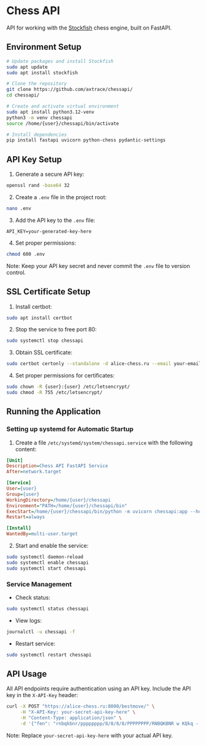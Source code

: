 # Chess API

API for working with the [Stockfish](https://github.com/official-stockfish/Stockfish) chess engine, built on FastAPI.

## Environment Setup

```bash
# Update packages and install Stockfish
sudo apt update
sudo apt install stockfish

# Clone the repository
git clone https://github.com/axtrace/chessapi/
cd chessapi/

# Create and activate virtual environment
sudo apt install python3.12-venv
python3 -m venv chessapi
source /home/{user}/chessapi/bin/activate

# Install dependencies
pip install fastapi uvicorn python-chess pydantic-settings
```

## API Key Setup

1. Generate a secure API key:
```bash
openssl rand -base64 32
```

2. Create a `.env` file in the project root:
```bash
nano .env
```

3. Add the API key to the `.env` file:
```
API_KEY=your-generated-key-here
```

4. Set proper permissions:
```bash
chmod 600 .env
```

Note: Keep your API key secret and never commit the `.env` file to version control.

## SSL Certificate Setup

1. Install certbot:
```bash
sudo apt install certbot
```

2. Stop the service to free port 80:
```bash
sudo systemctl stop chessapi
```

3. Obtain SSL certificate:
```bash
sudo certbot certonly --standalone -d alice-chess.ru --email your-email@example.com --agree-tos --non-interactive
```

4. Set proper permissions for certificates:
```bash
sudo chown -R {user}:{user} /etc/letsencrypt/
sudo chmod -R 755 /etc/letsencrypt/
```

## Running the Application

### Setting up systemd for Automatic Startup

1. Create a file `/etc/systemd/system/chessapi.service` with the following content:
```ini
[Unit]
Description=Chess API FastAPI Service
After=network.target

[Service]
User={user}
Group={user}
WorkingDirectory=/home/{user}/chessapi
Environment="PATH=/home/{user}/chessapi/bin"
ExecStart=/home/{user}/chessapi/bin/python -m uvicorn chessapi:app --host 0.0.0.0 --port 8000 --ssl-keyfile /etc/letsencrypt/live/alice-chess.ru/privkey.pem --ssl-certfile /etc/letsencrypt/live/alice-chess.ru/fullchain.pem
Restart=always

[Install]
WantedBy=multi-user.target
```

2. Start and enable the service:
```bash
sudo systemctl daemon-reload
sudo systemctl enable chessapi
sudo systemctl start chessapi
```

### Service Management

- Check status:
```bash
sudo systemctl status chessapi
```

- View logs:
```bash
journalctl -u chessapi -f
```

- Restart service:
```bash
sudo systemctl restart chessapi
```

## API Usage

All API endpoints require authentication using an API key. Include the API key in the `X-API-Key` header:

```bash
curl -X POST "https://alice-chess.ru:8000/bestmove/" \
     -H "X-API-Key: your-secret-api-key-here" \
     -H "Content-Type: application/json" \
     -d '{"fen": "rnbqkbnr/pppppppp/8/8/8/8/PPPPPPPP/RNBQKBNR w KQkq - 0 1", "depth": 10}'
```

Note: Replace `your-secret-api-key-here` with your actual API key.
